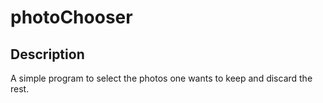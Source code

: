 photoChooser
============

Description
-----------

A simple program to select the photos one wants to keep and discard the rest.
